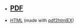<ul class="cv">
<li><a href="cv/cv_olivia_guest.pdf"><h2>PDF</h2></a>
<a href="https://github.com/oliviaguest/cv"><i class="fa fa-github" aria-hidden="true"></i></a>
<a href="https://www.overleaf.com/read/zfwnyxkkdzxr"><i class="fa fa-leaf" aria-hidden="true"></i></a>
<a href="cv/cv_olivia_guest.pdf"><i class="fa fa-file-pdf-o" aria-hidden="true"></i></a></li>

</li>
<li><a href="cv/cv_olivia_guest.html">HTML</a> (made with <a href="https://github.com/coolwanglu/pdf2htmlEX">pdf2htmlEX</a>)</li>
</ul>
